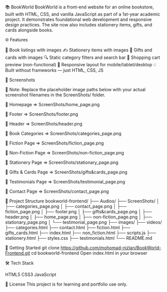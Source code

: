 📚 BookWorld
BookWorld is a front-end website for an online bookstore, built with HTML, CSS, and vanilla JavaScript as part of a 1st-year academic project. It demonstrates foundational web development and responsive design practices. The site now also includes stationery items, gifts, and cards alongside books.

🌐 Features

📖 Book listings with images
✍️ Stationery items with images
🎁 Gifts and cards with images
🔍 Static category filters and search bar
🛒 Shopping cart preview (non-functional)
📱 Responsive layout for mobile/tablet/desktop
💡 Built without frameworks — just HTML, CSS, JS


📸 Screenshots

📌 Note: Replace the placeholder image paths below with your actual screenshot filenames in the ScreenShots/ folder.

🔹 Homepage => ScreenShots/home_page.png

🔹 Footer => ScreenShots/footer.png

🔹 Header => ScreenShots/header.png

🔹 Book Categories => ScreenShots/categories_page.png

🔹 Fiction Page => ScreenShots/fiction_page.png

🔹 Non-Fiction Page => ScreenShots/non-fiction_page.png

🔹 Stationery Page => ScreenShots/stationary_page.png

🔹 Gifts & Cards Page => ScreenShots/gifts&cards_page.png

🔹 Testimonials Page => ScreenShots/testimonial_page.png

🔹 Contact Page => ScreenShots/contact_page.png


📁 Project Structure
bookworld-frontend/
├── Audios/
├── ScreenShots/
│   ├── categories_page.png
│   ├── contact_page.png
│   ├── fiction_page.png
│   ├── footer.png
│   ├── gifts&cards_page.png
│   ├── header.png
│   ├── home_page.png
│   ├── non-fiction_page.png
│   ├── stationary_page.png
│   └── testimonial_page.png
├── images/
├── videos/
├── categories.html
├── contact.html
├── fiction.html
├── gifts_cards.html
├── index.html
├── non_fiction.html
├── scripts.js
├── stationery.html
├── styles.css
├── testimonials.html
└── README.md


🚀 Getting Started
git clone https://github.com/mohomad-nizlan/BookWorld-Frontend.git
cd bookworld-frontend
Open index.html in your browser


🛠 Tech Stack

HTML5
CSS3
JavaScript


📝 License
This project is for learning and portfolio use only.

